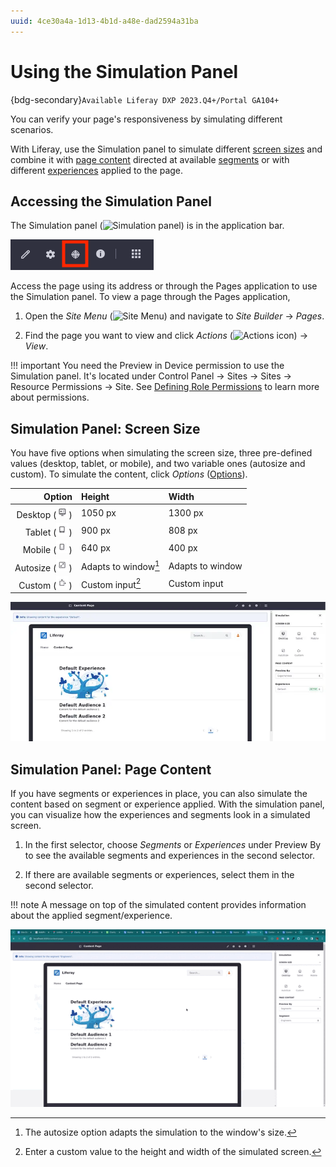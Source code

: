 ```yaml
---
uuid: 4ce30a4a-1d13-4b1d-a48e-dad2594a31ba
---
```

# Using the Simulation Panel

{bdg-secondary}`Available Liferay DXP 2023.Q4+/Portal GA104+`

You can verify your page's responsiveness by simulating different scenarios.

With Liferay, use the Simulation panel to simulate different [screen sizes](#simulation-panel-screen-size) and combine it with [page content](#simulation-panel-page-content) directed at available [segments](../../personalizing-site-experience/segmentation/creating-and-managing-user-segments.md) or with different [experiences](../../personalizing-site-experience/experience-personalization/creating-and-managing-experiences.md) applied to the page.

## Accessing the Simulation Panel

The Simulation panel (![Simulation panel](../../../images/icon-simulation.png)) is in the application bar.

![The Simulation panel is located in the application bar.](./using-the-simulation-panel/images/01.png)

Access the page using its address or through the Pages application to use the Simulation panel. To view a page through the Pages application,

1. Open the *Site Menu* (![Site Menu](../../../images/icon-product-menu.png)) and navigate to *Site Builder* &rarr; *Pages*.

1. Find the page you want to view and click *Actions* (![Actions icon](../../../images/icon-actions.png)) &rarr; *View*.

!!! important
    You need the Preview in Device permission to use the Simulation panel. It's located under Control Panel &rarr; Sites &rarr; Sites &rarr; Resource Permissions &rarr; Site. See [Defining Role Permissions](../../../users-and-permissions/roles-and-permissions/defining-role-permissions.md) to learn more about permissions.

## Simulation Panel: Screen Size

You have five options when simulating the screen size, three pre-defined values (desktop, tablet, or mobile), and two variable ones (autosize and custom). To simulate the content, click *Options* ([Options](../../../images/icon-options.png)).

| Option | Height | Width |
| ---: | :--- | :--- |
| Desktop (![Desktop icon](../../../images/icon-desktop.png)) | 1050 px  | 1300 px |
| Tablet (![Tablet icon](../../../images/icon-tablet.png)) | 900 px  | 808 px |
| Mobile (![Mobile icon](../../../images/icon-mobile.png)) | 640 px  | 400 px |
| Autosize (![Autosize icon](../../../images/icon-autosize.png)) | Adapts to window[^1] | Adapts to window |
| Custom (![Custom icon](../../../images/icon-custom.png)) | Custom input[^2] | Custom input |

[^1]: The autosize option adapts the simulation to the window's size.

[^2]: Enter a custom value to the height and width of the simulated screen.

![Simulating a desktop using the default experience.](./using-the-simulation-panel/images/02.png)

## Simulation Panel: Page Content

If you have segments or experiences in place, you can also simulate the content based on segment or experience applied. With the simulation panel, you can visualize how the experiences and segments look in a simulated screen. 

1. In the first selector, choose *Segments* or *Experiences* under Preview By to see the available segments and experiences in the second selector.

1. If there are available segments or experiences, select them in the second selector.

!!! note
    A message on top of the simulated content provides information about the applied segment/experience.

![Selecting different experiences using the Page Content selectors.](./using-the-simulation-panel/images/03.gif)
